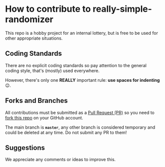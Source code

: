 # How to contribute to really-simple-randomizer

This repo is a hobby project for an internal lottery, but is free to be used for other appropriate situations.

## Coding Standards

There are no explicit coding standards so pay attention to the general coding style, that's (mostly) used everywhere.

However, there's only one **REALLY** important rule: **use spaces for indenting** 😉.

## Forks and Branches

All contributions must be submitted as a [Pull Request (PR)](https://help.github.com/articles/about-pull-requests/) so you need to [fork this repo](https://help.github.com/articles/fork-a-repo/) on your GitHub account.

The main branch is **`master`**, any other branch is considered temporary and could be deleted at any time. Do not submit any PR to them!

## Suggestions

We appreciate any comments or ideas to improve this.
